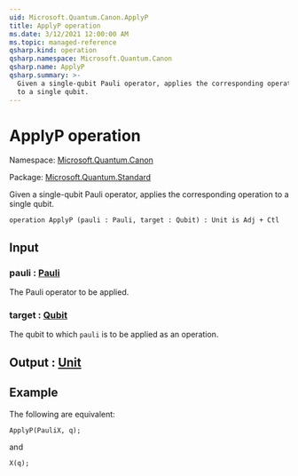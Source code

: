```yaml
---
uid: Microsoft.Quantum.Canon.ApplyP
title: ApplyP operation
ms.date: 3/12/2021 12:00:00 AM
ms.topic: managed-reference
qsharp.kind: operation
qsharp.namespace: Microsoft.Quantum.Canon
qsharp.name: ApplyP
qsharp.summary: >-
  Given a single-qubit Pauli operator, applies the corresponding operation
  to a single qubit.
---
```


# ApplyP operation

Namespace: [Microsoft.Quantum.Canon](xref:Microsoft.Quantum.Canon)

Package: [Microsoft.Quantum.Standard](https://nuget.org/packages/Microsoft.Quantum.Standard)


Given a single-qubit Pauli operator, applies the corresponding operationto a single qubit.

```qsharp
operation ApplyP (pauli : Pauli, target : Qubit) : Unit is Adj + Ctl
```


## Input

### pauli : [Pauli](xref:microsoft.quantum.lang-ref.pauli)

The Pauli operator to be applied.


### target : [Qubit](xref:microsoft.quantum.lang-ref.qubit)

The qubit to which `pauli` is to be applied as an operation.



## Output : [Unit](xref:microsoft.quantum.lang-ref.unit)



## Example

The following are equivalent:```qsharpApplyP(PauliX, q);```and```qsharpX(q);```